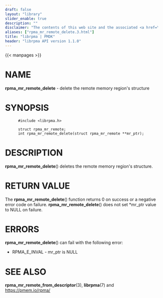 ```yaml
---
draft: false
layout: "library"
slider_enable: true
description: ""
disclaimer: "The contents of this web site and the associated <a href=\"https://github.com/pmem\">GitHub repositories</a> are BSD-licensed open source."
aliases: ["rpma_mr_remote_delete.3.html"]
title: "librpma | PMDK"
header: "librpma API version 1.1.0"
---
```

{{< manpages >}}

[comment]: <> (SPDX-License-Identifier: BSD-3-Clause)
[comment]: <> (Copyright 2020-2022, Intel Corporation)

NAME
====

**rpma\_mr\_remote\_delete** - delete the remote memory region\'s
structure

SYNOPSIS
========

          #include <librpma.h>

          struct rpma_mr_remote;
          int rpma_mr_remote_delete(struct rpma_mr_remote **mr_ptr);

DESCRIPTION
===========

**rpma\_mr\_remote\_delete**() deletes the remote memory region\'s
structure.

RETURN VALUE
============

The **rpma\_mr\_remote\_delete**() function returns 0 on success or a
negative error code on failure. **rpma\_mr\_remote\_delete**() does not
set \*mr\_ptr value to NULL on failure.

ERRORS
======

**rpma\_mr\_remote\_delete**() can fail with the following error:

-   RPMA\_E\_INVAL - mr\_ptr is NULL

SEE ALSO
========

**rpma\_mr\_remote\_from\_descriptor**(3), **librpma**(7) and
https://pmem.io/rpma/
